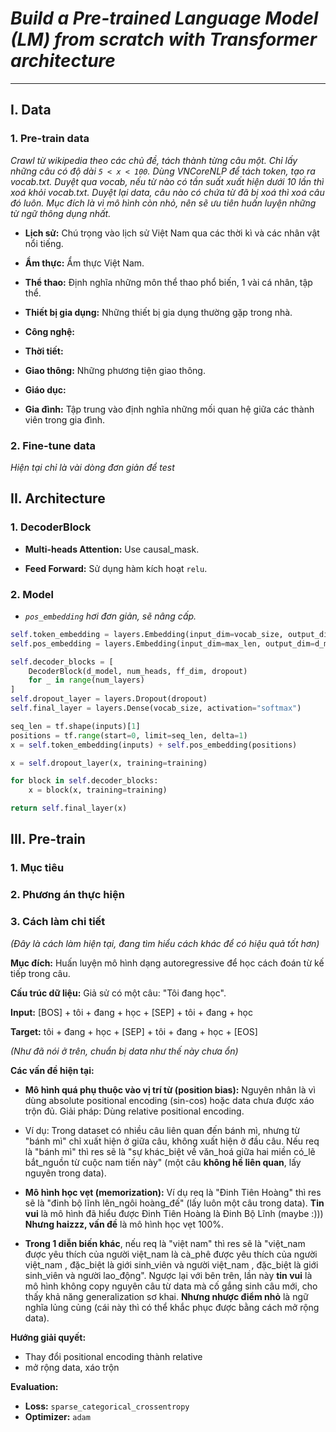 # *Build a Pre-trained Language Model (LM) from scratch with Transformer architecture*

---

## I. **Data**

### 1. Pre-train data

*Crawl từ wikipedia theo các chủ đề, tách thành từng câu một. Chỉ lấy những câu có độ dài `5 < x < 100`. Dùng VNCoreNLP để tách token, tạo ra vocab.txt. Duyệt qua vocab, nếu từ nào có tần suất xuất hiện dưới 10 lần thì xoá khỏi vocab.txt. Duyệt lại data, câu nào có chứa từ đã bị xoá thì xoá câu đó luôn. Mục đích là vì mô hình còn nhỏ, nên sẽ ưu tiên huấn luyện những từ ngữ thông dụng nhất.*

- **Lịch sử:** Chú trọng vào lịch sử Việt Nam qua các thời kì và các nhân vật nổi tiếng.

- **Ẩm thực:** Ẩm thực Việt Nam.

- **Thể thao:** Định nghĩa những môn thể thao phổ biến, 1 vài cá nhân, tập thể.

- **Thiết bị gia dụng:** Những thiết bị gia dụng thường gặp trong nhà.

- **Công nghệ:**

- **Thời tiết:**

- **Giao thông:** Những phương tiện giao thông.

- **Giáo dục:**

- **Gia đình:** Tập trung vào định nghĩa những mối quan hệ giữa các thành viên trong gia đình.

### 2. Fine-tune data

*Hiện tại chỉ là vài dòng đơn giản để test*

## II. **Architecture**

### 1. DecoderBlock

- **Multi-heads Attention:** Use causal_mask.

- **Feed Forward:** Sử dụng hàm kích hoạt `relu`.

### 2. Model

- *`pos_embedding` hơi đơn giản, sẽ nâng cấp.*

```python
self.token_embedding = layers.Embedding(input_dim=vocab_size, output_dim=d_model, mask_zero=True)
self.pos_embedding = layers.Embedding(input_dim=max_len, output_dim=d_model)

self.decoder_blocks = [
    DecoderBlock(d_model, num_heads, ff_dim, dropout)
    for _ in range(num_layers)
]
self.dropout_layer = layers.Dropout(dropout)
self.final_layer = layers.Dense(vocab_size, activation="softmax")
```

```python
seq_len = tf.shape(inputs)[1]
positions = tf.range(start=0, limit=seq_len, delta=1)
x = self.token_embedding(inputs) + self.pos_embedding(positions)

x = self.dropout_layer(x, training=training)

for block in self.decoder_blocks:
    x = block(x, training=training)

return self.final_layer(x)
```

## III. **Pre-train** 

### 1. Mục tiêu

### 2. Phương án thực hiện

### 3. Cách làm chi tiết

*(Đây là cách làm hiện tại, đang tìm hiểu cách khác để có hiệu quả tốt hơn)*

**Mục đích:** Huấn luyện mô hình dạng autoregressive để học cách đoán từ kế tiếp trong câu.

**Cấu trúc dữ liệu:** Giả sử có một câu: "Tôi đang học".

**Input:** [BOS] + tôi + đang + học + [SEP] + tôi + đang + học

**Target:** tôi + đang + học + [SEP] + tôi + đang + học + [EOS]

*(Như đã nói ở trên, chuẩn bị data như thế này chưa ổn)*

**Các vấn đề hiện tại:**

- **Mô hình quá phụ thuộc vào vị trí từ (position bias):** Nguyên nhân là vì dùng absolute positional encoding (sin-cos) hoặc data chưa được xáo trộn đủ. Giải pháp: Dùng relative positional encoding.

- Ví dụ: Trong dataset có nhiều câu liên quan đến bánh mì, nhưng từ "bánh mì" chỉ xuất hiện ở giữa câu, không xuất hiện ở đầu câu. Nếu req là "bánh mì" thì res sẽ là "sự khác_biệt về văn_hoá giữa hai miền có_lẽ bắt_nguồn từ cuộc nam tiến này" (một câu **không hề liên quan**, lấy nguyên trong data). 

- **Mô hình học vẹt (memorization):** Ví dụ req là "Đinh Tiên Hoàng" thì res sẽ là "đinh bộ lĩnh lên_ngôi hoàng_đế" (lấy luôn một câu trong data). **Tin vui** là mô hình đã hiểu được Đinh Tiên Hoàng là Đinh Bộ Lĩnh (maybe :))) **Nhưng haizzz, vấn đề** là mô hình học vẹt 100%.

- **Trong 1 diễn biến khác**, nếu req là "việt nam" thì res sẽ là "việt_nam được yêu thích của người việt_nam là cà_phê được yêu thích của người việt_nam , đặc_biệt là giới sinh_viên và người việt_nam , đặc_biệt là giới sinh_viên và người lao_động". Ngược lại với bên trên, lần này **tin vui** là mô hình không copy nguyên câu từ data mà cố gắng sinh câu mới, cho thấy khả năng generalization sơ khai. **Nhưng nhược điểm nhỏ** là ngữ nghĩa lủng củng (cái này thì có thể khắc phục được bằng cách mở rộng data). 

**Hướng giải quyết:**
- Thay đổi positional encoding thành relative
- mở rộng data, xáo trộn

**Evaluation:**
- **Loss:** `sparse_categorical_crossentropy`
- **Optimizer:** `adam`
